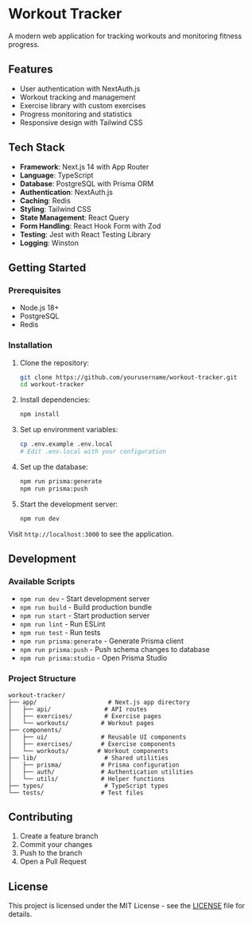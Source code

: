 # Workout Tracker

A modern web application for tracking workouts and monitoring fitness progress.

## Features

- User authentication with NextAuth.js
- Workout tracking and management
- Exercise library with custom exercises
- Progress monitoring and statistics
- Responsive design with Tailwind CSS

## Tech Stack

- **Framework**: Next.js 14 with App Router
- **Language**: TypeScript
- **Database**: PostgreSQL with Prisma ORM
- **Authentication**: NextAuth.js
- **Caching**: Redis
- **Styling**: Tailwind CSS
- **State Management**: React Query
- **Form Handling**: React Hook Form with Zod
- **Testing**: Jest with React Testing Library
- **Logging**: Winston

## Getting Started

### Prerequisites

- Node.js 18+
- PostgreSQL
- Redis

### Installation

1. Clone the repository:
   ```bash
   git clone https://github.com/yourusername/workout-tracker.git
   cd workout-tracker
   ```

2. Install dependencies:
   ```bash
   npm install
   ```

3. Set up environment variables:
   ```bash
   cp .env.example .env.local
   # Edit .env.local with your configuration
   ```

4. Set up the database:
   ```bash
   npm run prisma:generate
   npm run prisma:push
   ```

5. Start the development server:
   ```bash
   npm run dev
   ```

Visit `http://localhost:3000` to see the application.

## Development

### Available Scripts

- `npm run dev` - Start development server
- `npm run build` - Build production bundle
- `npm run start` - Start production server
- `npm run lint` - Run ESLint
- `npm run test` - Run tests
- `npm run prisma:generate` - Generate Prisma client
- `npm run prisma:push` - Push schema changes to database
- `npm run prisma:studio` - Open Prisma Studio

### Project Structure

```
workout-tracker/
├── app/                    # Next.js app directory
│   ├── api/               # API routes
│   ├── exercises/         # Exercise pages
│   └── workouts/         # Workout pages
├── components/            
│   ├── ui/               # Reusable UI components
│   ├── exercises/        # Exercise components
│   └── workouts/        # Workout components
├── lib/                   # Shared utilities
│   ├── prisma/           # Prisma configuration
│   ├── auth/             # Authentication utilities
│   └── utils/            # Helper functions
├── types/                 # TypeScript types
└── tests/                # Test files
```

## Contributing

1. Create a feature branch
2. Commit your changes
3. Push to the branch
4. Open a Pull Request

## License

This project is licensed under the MIT License - see the [LICENSE](LICENSE) file for details.
